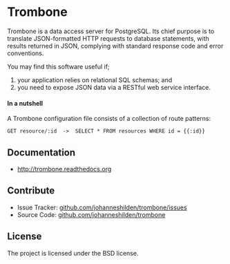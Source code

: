 Trombone
========

Trombone is a data access server for PostgreSQL. Its chief purpose is to translate JSON-formatted HTTP requests to database statements, with results returned in JSON, complying with standard response code and error conventions. 

You may find this software useful if;

1. your application relies on relational SQL schemas; and
2. you need to expose JSON data via a RESTful web service interface.

#### In a nutshell

A Trombone configuration file consists of a collection of route patterns:

```
GET resource/:id  ->  SELECT * FROM resources WHERE id = {{:id}}
```

Documentation
-------------

- http://trombone.readthedocs.org

Contribute
----------

- Issue Tracker: [github.com/johanneshilden/trombone/issues](github.com/johanneshilden/trombone/issues)
- Source Code: [github.com/johanneshilden/trombone](github.com/johanneshilden/trombone)


License
-------

The project is licensed under the BSD license.
